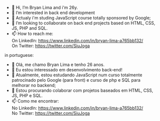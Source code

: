 - 👋 Hi, I’m Bryan Lima and i'm 26y.
- 👀 I’m interested in back end development
- 🌱 Actualy i'm studing JavaScript course totally sponsored by Google;
- 💞️ I’m looking to collaborate on back end projects based on HTML, CSS, JS, PHP and SQL.
- 📫 How to reach me: <br/>
On LinkedIn: https://www.linkedin.com/in/bryan-lima-a765bb132/ <br/>
On Twitter: https://twitter.com/SiuJoga

in portuguese:

- 👋 Olá, me chamo Bryan Lima e tenho 26 anos.
- 👀 Eu estou interessado em desenvolvimento back-end!
- 🌱 Atualmente, estou estudando JavaScript num curso totalmente patrocinado pelo Google (para front) e curso de php e SQL para melhorar no backend;
- 💞️ Estou procurando colaborar com projetos baseados em HTML, CSS, JS, PHP e SQL.
- 📫 Como me encontrar: <br/>
No LinkedIn: https://www.linkedin.com/in/bryan-lima-a765bb132/ <br/>
No Twitter: https://twitter.com/SiuJoga

<!---
Bryan-OLima/Bryan-OLima is a ✨ special ✨ repository because its `README.md` (this file) appears on your GitHub profile.
You can click the Preview link to take a look at your changes.
--->

